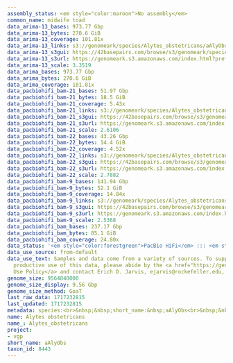 ```yaml
---
assembly_status: <em style="color:maroon">No assembly</em>
common_name: midwife toad
data_arima-13_bases: 973.77 Gbp
data_arima-13_bytes: 270.6 GiB
data_arima-13_coverage: 101.81x
data_arima-13_links: s3://genomeark/species/Alytes_obstetricans/aAlyObs13/genomic_data/arima/<br>
data_arima-13_s3gui: https://42basepairs.com/browse/s3/genomeark/species/Alytes_obstetricans/aAlyObs13/genomic_data/arima/
data_arima-13_s3url: https://genomeark.s3.amazonaws.com/index.html?prefix=species/Alytes_obstetricans/aAlyObs13/genomic_data/arima/
data_arima-13_scale: 3.3519
data_arima_bases: 973.77 Gbp
data_arima_bytes: 270.6 GiB
data_arima_coverage: 101.81x
data_pacbiohifi_bam-21_bases: 51.97 Gbp
data_pacbiohifi_bam-21_bytes: 18.5 GiB
data_pacbiohifi_bam-21_coverage: 5.43x
data_pacbiohifi_bam-21_links: s3://genomeark/species/Alytes_obstetricans/aAlyObs21/genomic_data/pacbio_hifi/<br>
data_pacbiohifi_bam-21_s3gui: https://42basepairs.com/browse/s3/genomeark/species/Alytes_obstetricans/aAlyObs21/genomic_data/pacbio_hifi/
data_pacbiohifi_bam-21_s3url: https://genomeark.s3.amazonaws.com/index.html?prefix=species/Alytes_obstetricans/aAlyObs21/genomic_data/pacbio_hifi/
data_pacbiohifi_bam-21_scale: 2.6106
data_pacbiohifi_bam-22_bases: 43.26 Gbp
data_pacbiohifi_bam-22_bytes: 14.4 GiB
data_pacbiohifi_bam-22_coverage: 4.52x
data_pacbiohifi_bam-22_links: s3://genomeark/species/Alytes_obstetricans/aAlyObs22/genomic_data/pacbio_hifi/<br>
data_pacbiohifi_bam-22_s3gui: https://42basepairs.com/browse/s3/genomeark/species/Alytes_obstetricans/aAlyObs22/genomic_data/pacbio_hifi/
data_pacbiohifi_bam-22_s3url: https://genomeark.s3.amazonaws.com/index.html?prefix=species/Alytes_obstetricans/aAlyObs22/genomic_data/pacbio_hifi/
data_pacbiohifi_bam-22_scale: 2.7882
data_pacbiohifi_bam-9_bases: 141.94 Gbp
data_pacbiohifi_bam-9_bytes: 52.1 GiB
data_pacbiohifi_bam-9_coverage: 14.84x
data_pacbiohifi_bam-9_links: s3://genomeark/species/Alytes_obstetricans/aAlyObs9/genomic_data/pacbio_hifi/<br>
data_pacbiohifi_bam-9_s3gui: https://42basepairs.com/browse/s3/genomeark/species/Alytes_obstetricans/aAlyObs9/genomic_data/pacbio_hifi/
data_pacbiohifi_bam-9_s3url: https://genomeark.s3.amazonaws.com/index.html?prefix=species/Alytes_obstetricans/aAlyObs9/genomic_data/pacbio_hifi/
data_pacbiohifi_bam-9_scale: 2.5368
data_pacbiohifi_bam_bases: 237.17 Gbp
data_pacbiohifi_bam_bytes: 85.1 GiB
data_pacbiohifi_bam_coverage: 24.80x
data_status: '<em style="color:forestgreen">PacBio HiFi</em> ::: <em style="color:forestgreen">Arima</em>'
data_use_source: from-default
data_use_text: Samples and data come from a variety of sources. To support fair and
  productive use of this data, please abide by the <a href="https://genome10k.soe.ucsc.edu/data-use-policies/">Data
  Use Policy</a> and contact Erich D. Jarvis, ejarvis@rockefeller.edu, with any questions.
genome_size: 9564840000
genome_size_display: 9.56 Gbp
genome_size_method: GoaT
last_raw_data: 1717232815
last_updated: 1717232815
metadata: species:<br>&nbsp;&nbsp;short_name:&nbsp;aAlyObs<br>&nbsp;&nbsp;name:&nbsp;Alytes&nbsp;obstetricans<br>&nbsp;&nbsp;taxon_id:&nbsp;8443<br>&nbsp;&nbsp;common_name:&nbsp;midwife&nbsp;toad<br>&nbsp;&nbsp;order:<br>&nbsp;&nbsp;&nbsp;&nbsp;name:&nbsp;Anura<br>&nbsp;&nbsp;family:<br>&nbsp;&nbsp;&nbsp;&nbsp;name:&nbsp;Alytidae<br>&nbsp;&nbsp;individuals:<br>&nbsp;&nbsp;&nbsp;&nbsp;-&nbsp;short_name:&nbsp;aAlyObs21<br>&nbsp;&nbsp;&nbsp;&nbsp;&nbsp;&nbsp;biosample_id:&nbsp;SAMEA114498587<br>&nbsp;&nbsp;&nbsp;&nbsp;&nbsp;&nbsp;sex:&nbsp;female<br>&nbsp;&nbsp;&nbsp;&nbsp;-&nbsp;short_name:&nbsp;aAlyObs22<br>&nbsp;&nbsp;&nbsp;&nbsp;&nbsp;&nbsp;biosample_id:&nbsp;SAMEA114498642<br>&nbsp;&nbsp;&nbsp;&nbsp;&nbsp;&nbsp;sex:&nbsp;male<br>&nbsp;&nbsp;&nbsp;&nbsp;-&nbsp;short_name:&nbsp;aAlyObs9<br>&nbsp;&nbsp;&nbsp;&nbsp;&nbsp;&nbsp;biosample_id:<br>&nbsp;&nbsp;&nbsp;&nbsp;&nbsp;&nbsp;sex:<br>&nbsp;&nbsp;genome_size:&nbsp;9564840000<br>&nbsp;&nbsp;genome_size_method:&nbsp;GoaT<br>&nbsp;&nbsp;project:&nbsp;[&nbsp;vgp&nbsp;]<br>
name: Alytes obstetricans
name_: Alytes_obstetricans
project:
- vgp
short_name: aAlyObs
taxon_id: 8443
---
```

